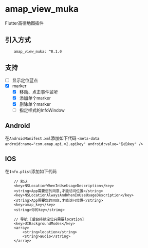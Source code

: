 # amap_view_muka

Flutter高德地图插件

## 引入方式

```
    amap_view_muka: ^0.1.0
```

<!-- ## Web
```
    /// 在html文件中加入
    <script type="text/javascript" src="https://webapi.amap.com/maps?v=1.4.15&key=你的key"></script>
``` -->

## 支持
 - [ ] 显示定位蓝点
 - [x] marker
    - [x] 移动、点击事件监听
    - [x] 添加单个marker
    - [x] 删除单个marker
    - [ ] 指定样式的InfoWindow

## Android

在`AndroidManifest.xml`添加如下代码
`
 <meta-data android:name="com.amap.api.v2.apikey" android:value="你的key" />
`

## IOS

在`Info.plist`添加如下代码

```
    // 默认
    <key>NSLocationWhenInUseUsageDescription</key>
    <string>App需要您的同意,才能访问位置</string>
    <key>NSLocationAlwaysAndWhenInUseUsageDescription</key>
    <string>App需要您的同意,才能访问位置</string>
    <key>amap_key</key>
    <string>你的key</string>

    // 导航 [后台持续定位只需要location]
    <key>UIBackgroundModes</key> 
    <array> 
        <string>location</string>
        <string>audio</string> 
    </array>
```

